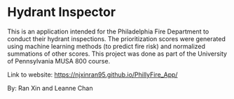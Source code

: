 # Hydrant Inspector

This is an application intended for the Philadelphia Fire Department to conduct their hydrant inspections. The prioritization scores were generated using machine learning methods (to predict fire risk) and normalized summations of other scores. This project was done as part of the University of Pennsylvania MUSA 800 course. 

Link to website: https://njxinran95.github.io/PhillyFire_App/

By:  Ran Xin and Leanne Chan 
